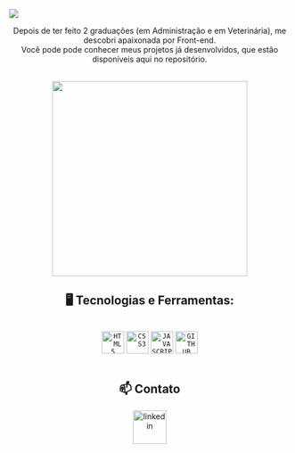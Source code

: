  <img src="https://user-images.githubusercontent.com/61480327/218276591-4224e3a7-bf8c-427c-aea6-89d4e75f1a7e.png">
<p align="center">
Depois de ter feito 2 graduações (em Administração e em Veterinária), me descobri apaixonada por Front-end. 
<br />
Você pode pode conhecer meus projetos já desenvolvidos, que estão disponíveis aqui no repositório.
</br>
</br>



<p align="center">
  <img src="https://super.abril.com.br/wp-content/uploads/2016/09/super_imggato_digitando_0.gif" width="350">
</p>

<section align="center">
<h1 font-weight="bold"> 🖥️ Tecnologias e Ferramentas:</h1></br> 
<code><img width="40px" src="https://cdn.jsdelivr.net/gh/devicons/devicon/icons/html5/html5-original-wordmark.svg" title = "HTML5"/></code>
<code><img width="40px" src="https://cdn.jsdelivr.net/gh/devicons/devicon/icons/css3/css3-original-wordmark.svg" title = "CSS3"/></code>
<code><img width="40px" src="https://cdn.jsdelivr.net/gh/devicons/devicon/icons/javascript/javascript-original.svg" title = "JAVASCRIPT"/></code>
<code><img width="40px" src="https://cdn.jsdelivr.net/gh/devicons/devicon/icons/github/github-original.svg" title = "GITHUB"/></code>
</br>
</br>

<h2 font-weight="bold"> 📫 Contato </br></h2>
<a><img width="60px" src="https://i.ibb.co/RyZx12b/linkedin.png" alt="linkedin" style="vertical-align:top;"></a>


</br>
</section>

